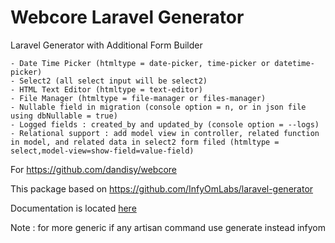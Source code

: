 Webcore Laravel Generator
==============================

Laravel Generator with Additional Form Builder

    - Date Time Picker (htmltype = date-picker, time-picker or datetime-picker)
    - Select2 (all select input will be select2)
    - HTML Text Editor (htmltype = text-editor)
    - File Manager (htmltype = file-manager or files-manager)
    - Nullable field in migration (console option = n, or in json file using dbNullable = true)
    - Logged fields : created_by and updated_by (console option = --logs)
    - Relational support : add model view in controller, related function in model, and related data in select2 form filed (htmltype = select,model-view=show-field=value-field)

For https://github.com/dandisy/webcore

This package based on https://github.com/InfyOmLabs/laravel-generator

Documentation is located [here](http://labs.infyom.com/laravelgenerator)

Note :
for more generic if any artisan command use generate instead infyom
